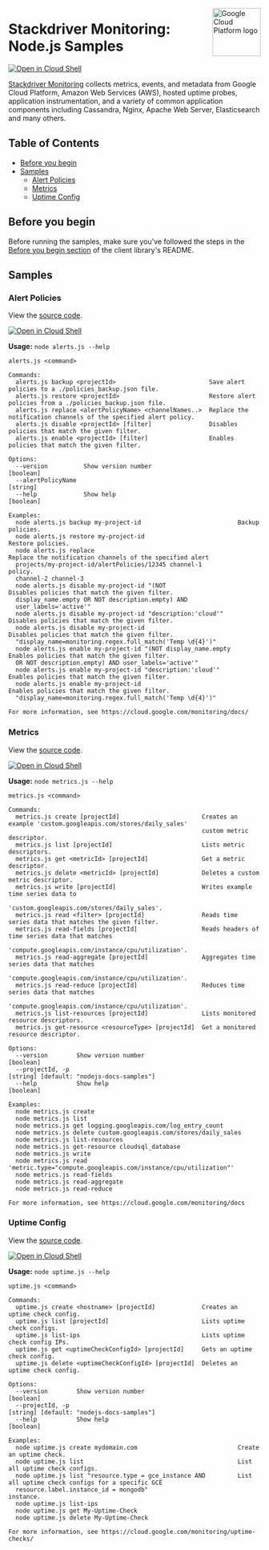 [//]: # "This README.md file is auto-generated, all changes to this file will be lost."
[//]: # "To regenerate it, use `npm run generate-scaffolding`."
<img src="https://avatars2.githubusercontent.com/u/2810941?v=3&s=96" alt="Google Cloud Platform logo" title="Google Cloud Platform" align="right" height="96" width="96"/>

# Stackdriver Monitoring: Node.js Samples

[![Open in Cloud Shell][shell_img]][shell_link]

[Stackdriver Monitoring](https://cloud.google.com/monitoring/docs) collects metrics, events, and metadata from Google Cloud Platform, Amazon Web Services (AWS), hosted uptime probes, application instrumentation, and a variety of common application components including Cassandra, Nginx, Apache Web Server, Elasticsearch and many others.

## Table of Contents

* [Before you begin](#before-you-begin)
* [Samples](#samples)
  * [Alert Policies](#alert-policies)
  * [Metrics](#metrics)
  * [Uptime Config](#uptime-config)

## Before you begin

Before running the samples, make sure you've followed the steps in the
[Before you begin section](../README.md#before-you-begin) of the client
library's README.

## Samples

### Alert Policies

View the [source code][alerts_0_code].

[![Open in Cloud Shell][shell_img]](https://console.cloud.google.com/cloudshell/open?git_repo=https://github.com/googleapis/nodejs-monitoring&page=editor&open_in_editor=samples/alerts.js,samples/README.md)

__Usage:__ `node alerts.js --help`

```
alerts.js <command>

Commands:
  alerts.js backup <projectId>                          Save alert policies to a ./policies_backup.json file.
  alerts.js restore <projectId>                         Restore alert policies from a ./policies_backup.json file.
  alerts.js replace <alertPolicyName> <channelNames..>  Replace the notification channels of the specified alert policy.
  alerts.js disable <projectId> [filter]                Disables policies that match the given filter.
  alerts.js enable <projectId> [filter]                 Enables policies that match the given filter.

Options:
  --version          Show version number                                                                       [boolean]
  --alertPolicyName                                                                                             [string]
  --help             Show help                                                                                 [boolean]

Examples:
  node alerts.js backup my-project-id                           Backup policies.
  node alerts.js restore my-project-id                          Restore policies.
  node alerts.js replace                                        Replace the notification channels of the specified alert
  projects/my-project-id/alertPolicies/12345 channel-1          policy.
  channel-2 channel-3
  node alerts.js disable my-project-id "(NOT                    Disables policies that match the given filter.
  display_name.empty OR NOT description.empty) AND
  user_labels='active'"
  node alerts.js disable my-project-id "description:'cloud'"    Disables policies that match the given filter.
  node alerts.js disable my-project-id                          Disables policies that match the given filter.
  "display_name=monitoring.regex.full_match('Temp \d{4}')"
  node alerts.js enable my-project-id "(NOT display_name.empty  Enables policies that match the given filter.
  OR NOT description.empty) AND user_labels='active'"
  node alerts.js enable my-project-id "description:'cloud'"     Enables policies that match the given filter.
  node alerts.js enable my-project-id                           Enables policies that match the given filter.
  "display_name=monitoring.regex.full_match('Temp \d{4}')"

For more information, see https://cloud.google.com/monitoring/docs/
```

[alerts_0_docs]: https://cloud.google.com/monitoring/docs
[alerts_0_code]: alerts.js

### Metrics

View the [source code][metrics_1_code].

[![Open in Cloud Shell][shell_img]](https://console.cloud.google.com/cloudshell/open?git_repo=https://github.com/googleapis/nodejs-monitoring&page=editor&open_in_editor=samples/metrics.js,samples/README.md)

__Usage:__ `node metrics.js --help`

```
metrics.js <command>

Commands:
  metrics.js create [projectId]                       Creates an example 'custom.googleapis.com/stores/daily_sales'
                                                      custom metric descriptor.
  metrics.js list [projectId]                         Lists metric descriptors.
  metrics.js get <metricId> [projectId]               Get a metric descriptor.
  metrics.js delete <metricId> [projectId]            Deletes a custom metric descriptor.
  metrics.js write [projectId]                        Writes example time series data to
                                                      'custom.googleapis.com/stores/daily_sales'.
  metrics.js read <filter> [projectId]                Reads time series data that matches the given filter.
  metrics.js read-fields [projectId]                  Reads headers of time series data that matches
                                                      'compute.googleapis.com/instance/cpu/utilization'.
  metrics.js read-aggregate [projectId]               Aggregates time series data that matches
                                                      'compute.googleapis.com/instance/cpu/utilization'.
  metrics.js read-reduce [projectId]                  Reduces time series data that matches
                                                      'compute.googleapis.com/instance/cpu/utilization'.
  metrics.js list-resources [projectId]               Lists monitored resource descriptors.
  metrics.js get-resource <resourceType> [projectId]  Get a monitored resource descriptor.

Options:
  --version        Show version number                                                                         [boolean]
  --projectId, -p                                                              [string] [default: "nodejs-docs-samples"]
  --help           Show help                                                                                   [boolean]

Examples:
  node metrics.js create
  node metrics.js list
  node metrics.js get logging.googleapis.com/log_entry_count
  node metrics.js delete custom.googleapis.com/stores/daily_sales
  node metrics.js list-resources
  node metrics.js get-resource cloudsql_database
  node metrics.js write
  node metrics.js read 'metric.type="compute.googleapis.com/instance/cpu/utilization"'
  node metrics.js read-fields
  node metrics.js read-aggregate
  node metrics.js read-reduce

For more information, see https://cloud.google.com/monitoring/docs
```

[metrics_1_docs]: https://cloud.google.com/monitoring/docs
[metrics_1_code]: metrics.js

### Uptime Config

View the [source code][uptime_2_code].

[![Open in Cloud Shell][shell_img]](https://console.cloud.google.com/cloudshell/open?git_repo=https://github.com/googleapis/nodejs-monitoring&page=editor&open_in_editor=samples/uptime.js,samples/README.md)

__Usage:__ `node uptime.js --help`

```
uptime.js <command>

Commands:
  uptime.js create <hostname> [projectId]             Creates an uptime check config.
  uptime.js list [projectId]                          Lists uptime check configs.
  uptime.js list-ips                                  Lists uptime check config IPs.
  uptime.js get <uptimeCheckConfigId> [projectId]     Gets an uptime check config.
  uptime.js delete <uptimeCheckConfigId> [projectId]  Deletes an uptime check config.

Options:
  --version        Show version number                                                                         [boolean]
  --projectId, -p                                                              [string] [default: "nodejs-docs-samples"]
  --help           Show help                                                                                   [boolean]

Examples:
  node uptime.js create mydomain.com                            Create an uptime check.
  node uptime.js list                                           List all uptime check configs.
  node uptime.js list "resource.type = gce_instance AND         List all uptime check configs for a specific GCE
  resource.label.instance_id = mongodb"                         instance.
  node uptime.js list-ips
  node uptime.js get My-Uptime-Check
  node uptime.js delete My-Uptime-Check

For more information, see https://cloud.google.com/monitoring/uptime-checks/
```

[uptime_2_docs]: https://cloud.google.com/monitoring/docs
[uptime_2_code]: uptime.js

[shell_img]: https://gstatic.com/cloudssh/images/open-btn.png
[shell_link]: https://console.cloud.google.com/cloudshell/open?git_repo=https://github.com/googleapis/nodejs-monitoring&page=editor&open_in_editor=samples/README.md
